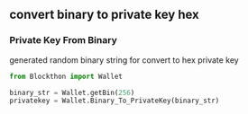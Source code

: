 ## convert binary to private key hex

### Private Key From Binary

generated random binary string for convert to hex private key
```python
from Blockthon import Wallet

binary_str = Wallet.getBin(256)
privatekey = Wallet.Binary_To_PrivateKey(binary_str)
```